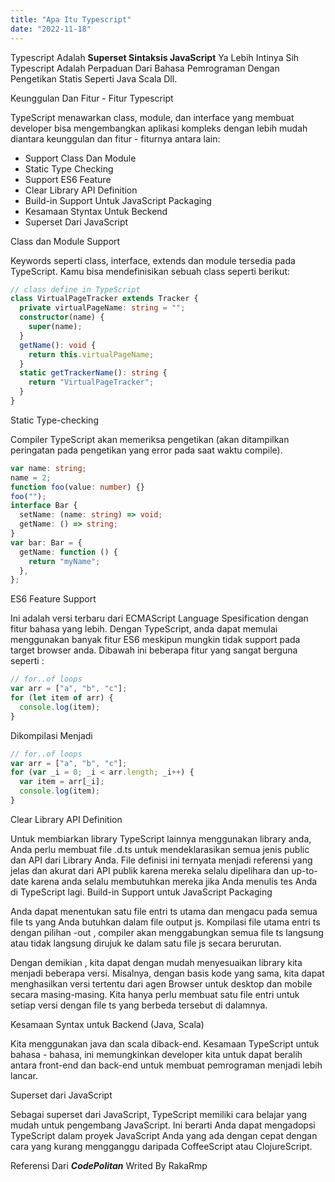 ```yaml
---
title: "Apa Itu Typescript"
date: "2022-11-18"
---
```


Typescript Adalah **Superset Sintaksis JavaScript** Ya Lebih Intinya Sih Typescript Adalah Perpaduan
Dari Bahasa Pemrograman Dengan Pengetikan Statis Seperti Java Scala Dll.

Keunggulan Dan Fitur - Fitur Typescript

TypeScript menawarkan class, module, dan interface yang membuat developer bisa mengembangkan aplikasi kompleks dengan lebih mudah diantara keunggulan dan fitur - fiturnya antara lain:

- Support Class Dan Module
- Static Type Checking
- Support ES6 Feature
- Clear Library API Definition
- Build-in Support Untuk JavaScript Packaging
- Kesamaan Styntax Untuk Beckend
- Superset Dari JavaScript

Class dan Module Support

Keywords seperti class, interface, extends dan module tersedia pada TypeScript. Kamu bisa mendefinisikan sebuah class seperti berikut:

```ts
// class define in TypeScript
class VirtualPageTracker extends Tracker {
  private virtualPageName: string = "";
  constructor(name) {
    super(name);
  }
  getName(): void {
    return this.virtualPageName;
  }
  static getTrackerName(): string {
    return "VirtualPageTracker";
  }
}
```

Static Type-checking

Compiler TypeScript akan memeriksa pengetikan (akan ditampilkan peringatan pada pengetikan yang error pada saat waktu compile).

```ts
var name: string;
name = 2;
function foo(value: number) {}
foo("");
interface Bar {
  setName: (name: string) => void;
  getName: () => string;
}
var bar: Bar = {
  getName: function () {
    return "myName";
  },
};
```

ES6 Feature Support

Ini adalah versi terbaru dari ECMAScript Language Spesification dengan fitur bahasa yang lebih. Dengan TypeScript, anda dapat memulai menggunakan banyak fitur ES6 meskipun mungkin tidak support pada target browser anda. Dibawah ini beberapa fitur yang sangat berguna seperti :

```ts
// for..of loops
var arr = ["a", "b", "c"];
for (let item of arr) {
  console.log(item);
}
```

Dikompilasi Menjadi

```ts
// for..of loops
var arr = ["a", "b", "c"];
for (var _i = 0; _i < arr.length; _i++) {
  var item = arr[_i];
  console.log(item);
}
```

Clear Library API Definition

Untuk membiarkan library TypeScript lainnya menggunakan library anda, Anda perlu membuat file .d.ts untuk mendeklarasikan semua jenis public dan API dari Library Anda. File definisi ini ternyata menjadi referensi yang jelas dan akurat dari API publik karena mereka selalu dipelihara dan up-to-date karena anda selalu membutuhkan mereka jika Anda menulis tes Anda di TypeScript lagi.
Build-in Support untuk JavaScript Packaging

Anda dapat menentukan satu file entri ts utama dan mengacu pada semua file ts yang Anda butuhkan dalam file output js. Kompilasi file utama entri ts dengan pilihan -out , compiler akan menggabungkan semua file ts langsung atau tidak langsung dirujuk ke dalam satu file js secara berurutan.

Dengan demikian , kita dapat dengan mudah menyesuaikan library kita menjadi beberapa versi. Misalnya, dengan basis kode yang sama, kita dapat menghasilkan versi tertentu dari agen Browser untuk desktop dan mobile secara masing-masing. Kita hanya perlu membuat satu file entri untuk setiap versi dengan file ts yang berbeda tersebut di dalamnya.

Kesamaan Syntax untuk Backend (Java, Scala)

Kita menggunakan java dan scala diback-end. Kesamaan TypeScript untuk bahasa - bahasa, ini memungkinkan developer kita untuk dapat beralih antara front-end dan back-end untuk membuat pemrograman menjadi lebih lancar.

Superset dari JavaScript

Sebagai superset dari JavaScript, TypeScript memiliki cara belajar yang mudah untuk pengembang JavaScript. Ini berarti Anda dapat mengadopsi TypeScript dalam proyek JavaScript Anda yang ada dengan cepat dengan cara yang kurang mengganggu daripada CoffeeScript atau ClojureScript.

Referensi Dari **_CodePolitan_** Writed By RakaRmp
